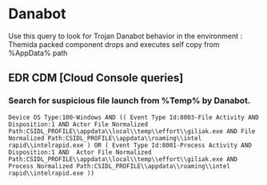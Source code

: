 # Danabot

Use this query to look for Trojan Danabot behavior in the environment : Themida packed component drops and executes self copy from %AppData% path

## EDR CDM [Cloud Console queries]

### Search for suspicious file launch from %Temp% by Danabot.

```
Device OS Type:100-Windows AND (( Event Type Id:8003-File Activity AND Disposition:1 AND Actor File Normalized Path:CSIDL_PROFILE\\appdata\\local\\temp\\effort\\giliak.exe AND File Normalized Path:CSIDL_PROFILE\\appdata\\roaming\\intel rapid\\intelrapid.exe ) OR ( Event Type Id:8001-Process Activity AND Disposition:1 AND  Actor File Normalized Path:CSIDL_PROFILE\\appdata\\local\\temp\\effort\\giliak.exe AND Process Normalized Path:CSIDL_PROFILE\\appdata\\roaming\\intel rapid\\intelrapid.exe ))

```
